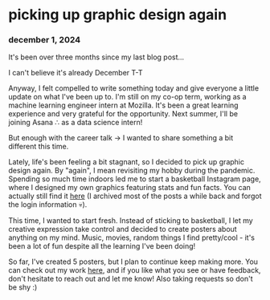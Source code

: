# picking up graphic design again
### december 1, 2024

It's been over three months since my last blog post...

I can't believe it's already December T-T

Anyway, I felt compelled to write something today and give everyone a little update on what I've been up to. I'm still on my co-op term, working as a machine learning engineer intern at Mozilla. It's been a great learning experience and very grateful for the opportunity. Next summer, I'll be joining Asana ∴ as a data science intern!

But enough with the career talk → I wanted to share something a bit different this time.

Lately, life's been feeling a bit stagnant, so I decided to pick up graphic design again. By "again", I mean revisiting my hobby during the pandemic. Spending so much time indoors led me to start a basketball Instagram page, where I designed my own graphics featuring stats and fun facts. You can actually still find it [here](https://instagram.com/dunkerdistrict) (I archived most of the posts a while back and forgot the login information 💀).

This time, I wanted to start fresh. Instead of sticking to basketball, I let my creative expression take control and decided to create posters about anything on my mind. Music, movies, random things I find pretty/cool - it's been a lot of fun despite all the learning I've been doing!

So far, I've created 5 posters, but I plan to continue keep making more. You can check out my work [here](https://instagram.com/hhybin), and if you like what you see or have feedback, don't hesitate to reach out and let me know! Also taking requests so don't be shy :)
